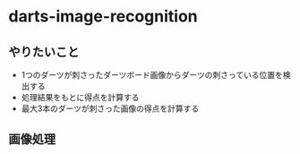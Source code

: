 # darts-image-recognition
## やりたいこと
- 1つのダーツが刺さったダーツボード画像からダーツの刺さっている位置を検出する
- 処理結果をもとに得点を計算する
- 最大3本のダーツが刺さった画像の得点を計算する

## 画像処理
